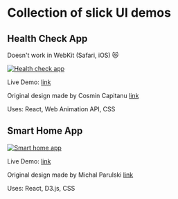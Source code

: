 # Collection of slick UI demos

## Health Check App

Doesn't work in WebKit (Safari, iOS) 😿

[![Health check app](health-check-app.gif)](http://marianban.github.io/health-check/index.html)

Live Demo: [link](http://marianban.github.io/health-check/index.html)

Original design made by Cosmin Capitanu [link](https://dribbble.com/shots/8584111-Health-Check)

Uses: React, Web Animation API, CSS

## Smart Home App

[![Smart home app](smart-home-app.gif)](http://marianban.github.io/smart-home-app/index.html)

Live Demo: [link](http://marianban.github.io/smart-home-app/index.html)

Original design made by Michal Parulski [link](https://dribbble.com/shots/6914699-Smart-Home-App)

Uses: React, D3.js, CSS
